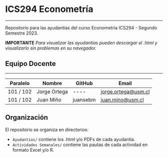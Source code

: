 # ICS294 Econometría
---
Repositorio para las ayudantías del curso Econometría ICS294 - Segundo Semestre 2023.

**IMPORTANTE** *Para visualizar las ayudantías pueden descargar el .html y visualizarlo sin problemas en su navegador.*

## Equipo Docente
---

| Paralelo | Nombre | GitHub | Email |
| ----- | ----- | ----- | ---- |
| 101 / 102 | Jorge Ortega | ---- | jorge.ortega@usm.cl |
| 101 / 102 | Juan Miño | juansebm | juan.mino@usm.cl |

## Organización

El repositorio se organiza en directorios:

-   `Ayudantías/` contiene los .html y/o PDFs de cada ayudantía.
-   `Actividades Semanales/` contiene las pautas de cada actividad en formato Excel y/o R.

